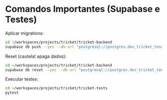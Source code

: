 # Comandos Importantes (Supabase e Testes)

Aplicar migrations:
```bash
cd ~/workspaces/projects/tricket/tricket-backend
supabase db push --yes --db-url "postgresql://postgres.dev_tricket_tenant:yMepPcxVCBDa3NB1yx0Q8Fxh5DpweaYvXVP7W5AH@localhost:5408/postgres"
```

Reset (cautela! apaga dados):
```bash
cd ~/workspaces/projects/tricket/tricket-backend
supabase db reset --yes --db-url "postgresql://postgres.dev_tricket_tenant:yMepPcxVCBDa3NB1yx0Q8Fxh5DpweaYvXVP7W5AH@localhost:5408/postgres"
```

Executar testes:
```bash
cd ~/workspaces/projects/tricket/tricket-tests
pytest
```
